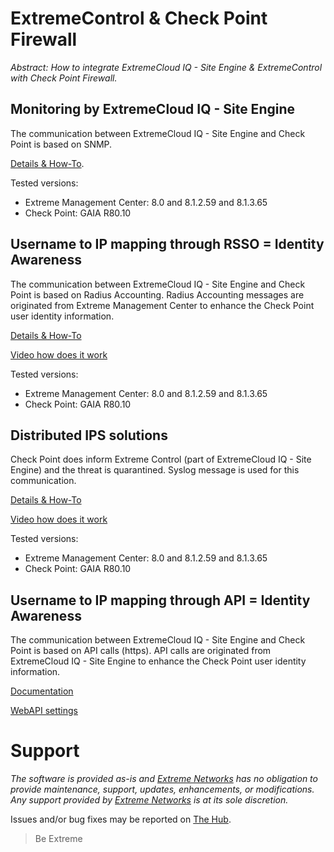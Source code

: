 # ExtremeControl & Check Point Firewall

_Abstract: How to integrate ExtremeCloud IQ - Site Engine & ExtremeControl with Check Point Firewall._

## Monitoring by ExtremeCloud IQ - Site Engine
The communication between ExtremeCloud IQ - Site Engine and Check Point is based on SNMP.

[Details & How-To](monitoring/README.md).

Tested versions:
* Extreme Management Center: 8.0 and 8.1.2.59 and 8.1.3.65
* Check Point: GAIA R80.10

## Username to IP mapping through RSSO = Identity Awareness
The communication between ExtremeCloud IQ - Site Engine and Check Point is based on Radius Accounting. Radius Accounting messages are originated from Extreme Management Center to enhance the Check Point user identity information.

[Details & How-To](idtoip/README.md)

[Video how does it work](https://extr.co/2vPQ6rv)

Tested versions:
* Extreme Management Center: 8.0 and 8.1.2.59 and 8.1.3.65
* Check Point: GAIA R80.10

## Distributed IPS solutions
Check Point does inform Extreme Control (part of ExtremeCloud IQ - Site Engine) and the threat is quarantined. Syslog message is used for this communication.

[Details & How-To](dips/README.md)

[Video how does it work](https://extr.co/2PbNQlv)

Tested versions:
* Extreme Management Center: 8.0 and 8.1.2.59 and 8.1.3.65
* Check Point: GAIA R80.10

## Username to IP mapping through API = Identity Awareness
The communication between ExtremeCloud IQ - Site Engine and Check Point is based on API calls (https). API calls are originated from ExtremeCloud IQ - Site Engine to enhance the Check Point user identity information.

[Documentation](https://emc.extremenetworks.com/content/oneview/docs/connect/docs/l_ov_connect_security.htm#Check)

[WebAPI settings](idtoip/WebAPI.png?raw=true)

# Support
_The software is provided as-is and [Extreme Networks](http://www.extremenetworks.com/) has no obligation to provide maintenance, support, updates, enhancements, or modifications. Any support provided by [Extreme Networks](http://www.extremenetworks.com/) is at its sole discretion._

Issues and/or bug fixes may be reported on [The Hub](https://community.extremenetworks.com/extreme).

>Be Extreme